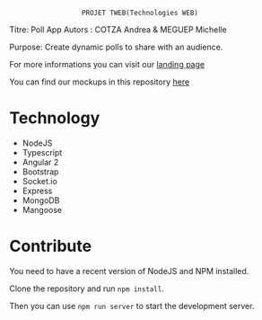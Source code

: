 		              PROJET TWEB(Technologies WEB)
Titre: Poll App
Autors : COTZA Andrea & MEGUEP Michelle

Purpose: Create dynamic polls to share with an audience.

For more informations you can visit our [landing page](https://cotzadev.github.io/HeigVD-TWEB-PollApp/)

You can find our mockups in this repository [here](https://github.com/CotzaDev/HeigVD-TWEB-PollApp/tree/master/mockup-images)


# Technology
- NodeJS
- Typescript
- Angular 2
- Bootstrap
- Socket.io
- Express
- MongoDB
- Mangoose

# Contribute
You need to have a recent version of NodeJS and NPM installed.

Clone the repository and run `npm install`.

Then you can use `npm run server` to start the development server.
